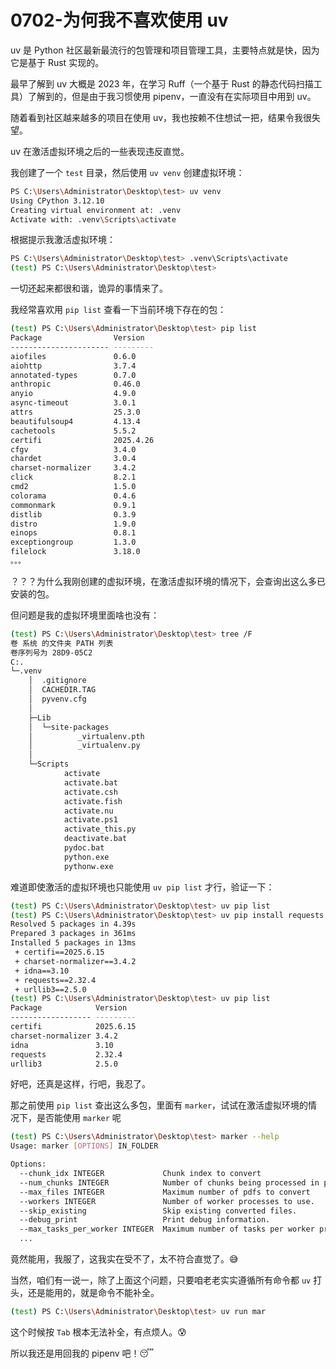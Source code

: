 # 0702-为何我不喜欢使用 uv

uv 是 Python 社区最新最流行的包管理和项目管理工具，主要特点就是快，因为它是基于 Rust 实现的。

最早了解到 uv 大概是 2023 年，在学习 Ruff（一个基于 Rust 的静态代码扫描工具）了解到的，但是由于我习惯使用 pipenv，一直没有在实际项目中用到 uv。

随着看到社区越来越多的项目在使用 uv，我也按赖不住想试一把，结果令我很失望。

uv 在激活虚拟环境之后的一些表现违反直觉。

我创建了一个 `test` 目录，然后使用 `uv venv` 创建虚拟环境：

```bash
PS C:\Users\Administrator\Desktop\test> uv venv
Using CPython 3.12.10
Creating virtual environment at: .venv
Activate with: .venv\Scripts\activate
```

根据提示我激活虚拟环境：

```bash
PS C:\Users\Administrator\Desktop\test> .venv\Scripts\activate
(test) PS C:\Users\Administrator\Desktop\test>
```

一切还起来都很和谐，诡异的事情来了。

我经常喜欢用 `pip list` 查看一下当前环境下存在的包：

```bash
(test) PS C:\Users\Administrator\Desktop\test> pip list
Package                Version
---------------------- ---------
aiofiles               0.6.0
aiohttp                3.7.4
annotated-types        0.7.0
anthropic              0.46.0
anyio                  4.9.0
async-timeout          3.0.1
attrs                  25.3.0
beautifulsoup4         4.13.4
cachetools             5.5.2
certifi                2025.4.26
cfgv                   3.4.0
chardet                3.0.4
charset-normalizer     3.4.2
click                  8.2.1
cmd2                   1.5.0
colorama               0.4.6
commonmark             0.9.1
distlib                0.3.9
distro                 1.9.0
einops                 0.8.1
exceptiongroup         1.3.0
filelock               3.18.0
。。。
```

？？？为什么我刚创建的虚拟环境，在激活虚拟环境的情况下，会查询出这么多已安装的包。

但问题是我的虚拟环境里面啥也没有：

```bash
(test) PS C:\Users\Administrator\Desktop\test> tree /F
卷 系统 的文件夹 PATH 列表
卷序列号为 28D9-05C2
C:.
└─.venv
    │  .gitignore
    │  CACHEDIR.TAG
    │  pyvenv.cfg
    │
    ├─Lib
    │  └─site-packages
    │          _virtualenv.pth
    │          _virtualenv.py
    │
    └─Scripts
            activate
            activate.bat
            activate.csh
            activate.fish
            activate.nu
            activate.ps1
            activate_this.py
            deactivate.bat
            pydoc.bat
            python.exe
            pythonw.exe
```

难道即使激活的虚拟环境也只能使用 `uv pip list` 才行，验证一下：

```bash
(test) PS C:\Users\Administrator\Desktop\test> uv pip list
(test) PS C:\Users\Administrator\Desktop\test> uv pip install requests
Resolved 5 packages in 4.39s
Prepared 3 packages in 361ms
Installed 5 packages in 13ms
 + certifi==2025.6.15
 + charset-normalizer==3.4.2
 + idna==3.10
 + requests==2.32.4
 + urllib3==2.5.0
(test) PS C:\Users\Administrator\Desktop\test> uv pip list
Package            Version
------------------ ---------
certifi            2025.6.15
charset-normalizer 3.4.2
idna               3.10
requests           2.32.4
urllib3            2.5.0
```

好吧，还真是这样，行吧，我忍了。

那之前使用 `pip list` 查出这么多包，里面有 `marker`，试试在激活虚拟环境的情况下，是否能使用 `marker` 呢

```bash
(test) PS C:\Users\Administrator\Desktop\test> marker --help
Usage: marker [OPTIONS] IN_FOLDER

Options:
  --chunk_idx INTEGER             Chunk index to convert
  --num_chunks INTEGER            Number of chunks being processed in parallel
  --max_files INTEGER             Maximum number of pdfs to convert
  --workers INTEGER               Number of worker processes to use.
  --skip_existing                 Skip existing converted files.
  --debug_print                   Print debug information.
  --max_tasks_per_worker INTEGER  Maximum number of tasks per worker process.
  ...
```

竟然能用，我服了，这我实在受不了，太不符合直觉了。😅

当然，咱们有一说一，除了上面这个问题，只要咱老老实实遵循所有命令都 `uv` 打头，还是能用的，就是命令不能补全。

```bash
(test) PS C:\Users\Administrator\Desktop\test> uv run mar
```

这个时候按 `Tab` 根本无法补全，有点烦人。😰

所以我还是用回我的 pipenv 吧！😴
